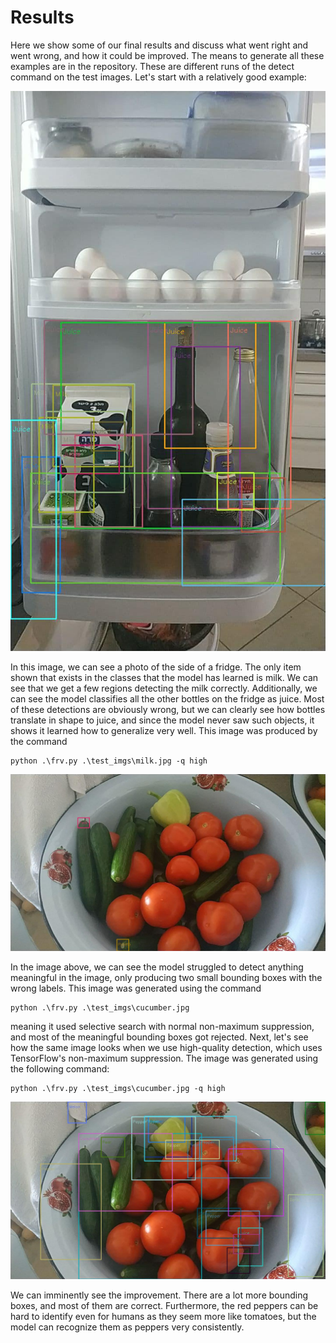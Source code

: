 # Results

Here we show some of our final results and discuss what went right and went wrong, and how it could be improved. The means to generate all these examples are in the repository. These are different runs of the detect command on the test images. Let's start with a relatively good example: 

![Milk Detection](detection_examples/milk_high.jpg)

In this image, we can see a photo of the side of a fridge. The only item shown that exists in the classes that the model has learned is milk. We can see that we get a few regions detecting the milk correctly. Additionally, we can see the model classifies all the other bottles on the fridge as juice. Most of these detections are obviously wrong, but we can clearly see how bottles translate in shape to juice, and since the model never saw such objects, it shows it learned how to generalize very well.
This image was produced by the command 
```
python .\frv.py .\test_imgs\milk.jpg -q high
```

![Cucumber Detection](detection_examples/cucumber_medium.jpg)

In the image above, we can see the model struggled to detect anything meaningful in the image, only producing two small bounding boxes with the wrong labels. This image was generated using the command 
```
python .\frv.py .\test_imgs\cucumber.jpg
```
meaning it used selective search with normal non-maximum suppression, and most of the meaningful bounding boxes got rejected. Next, let's see how the same image looks when we use high-quality detection, which uses TensorFlow's non-maximum suppression. The image was generated using the following command:
```
python .\frv.py .\test_imgs\cucumber.jpg -q high
```

![Cucumber HQ Detection](detection_examples/cucumber_high.jpg)

We can imminently see the improvement. There are a lot more bounding boxes, and most of them are correct. Furthermore, the red peppers can be hard to identify even for humans as they seem more like tomatoes, but the model can recognize them as peppers very consistently.